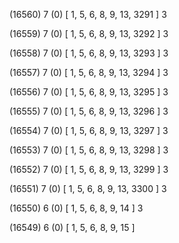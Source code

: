(16560) 7 (0) [ 1, 5, 6, 8, 9, 13, 3291 ] 3 


(16559) 7 (0) [ 1, 5, 6, 8, 9, 13, 3292 ] 3 


(16558) 7 (0) [ 1, 5, 6, 8, 9, 13, 3293 ] 3 


(16557) 7 (0) [ 1, 5, 6, 8, 9, 13, 3294 ] 3 


(16556) 7 (0) [ 1, 5, 6, 8, 9, 13, 3295 ] 3 


(16555) 7 (0) [ 1, 5, 6, 8, 9, 13, 3296 ] 3 


(16554) 7 (0) [ 1, 5, 6, 8, 9, 13, 3297 ] 3 


(16553) 7 (0) [ 1, 5, 6, 8, 9, 13, 3298 ] 3 


(16552) 7 (0) [ 1, 5, 6, 8, 9, 13, 3299 ] 3 


(16551) 7 (0) [ 1, 5, 6, 8, 9, 13, 3300 ] 3 


(16550) 6 (0) [ 1, 5, 6, 8, 9, 14 ] 3 


(16549) 6 (0) [ 1, 5, 6, 8, 9, 15 ]  


